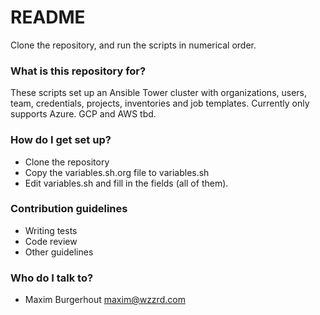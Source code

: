 # README #

Clone the repository, and run the scripts in numerical order.

### What is this repository for? ###

These scripts set up an Ansible Tower cluster with organizations, users, team, credentials, projects, inventories and job templates.
Currently only supports Azure. GCP and AWS tbd.

### How do I get set up? ###

* Clone the repository
* Copy the variables.sh.org file to variables.sh
* Edit variables.sh and fill in the fields (all of them).

### Contribution guidelines ###

* Writing tests
* Code review
* Other guidelines

### Who do I talk to? ###

* Maxim Burgerhout <maxim@wzzrd.com>
